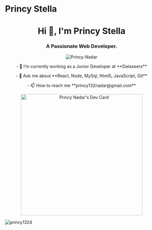 # Princy Stella


<h1 align="center">Hi 👋, I'm Princy Stella</h1>
<h3 align="center">A Passionate Web Developer.</h3>

<p align="center"> <img src="https://komarev.com/ghpvc/?username=princy1324" alt="Princy-Nadar" /> </p>
<p align="center">
- 🔭 I’m currently working as a Junior Developer at **Dataseers**
<p align="center">
- 💬 Ask me about **React, Node, MySql, Html5, JavaScript, Git**
<p align="center">
- 📫 How to reach me **princy132nadar@gmail.com**
</p>

<p align="center">
<a href="https://app.daily.dev/pnadar"><img src="https://api.daily.dev/devcards/2ae1835548fa4b88a531ae3b9c666c96.png?r=t4f" width="400" alt="Princy Nadar's Dev Card"/></a>
</p>

<p><img align="left" src="https://github-readme-stats.vercel.app/api/top-langs/?username=princy1324" alt="princy1324" /></p>
